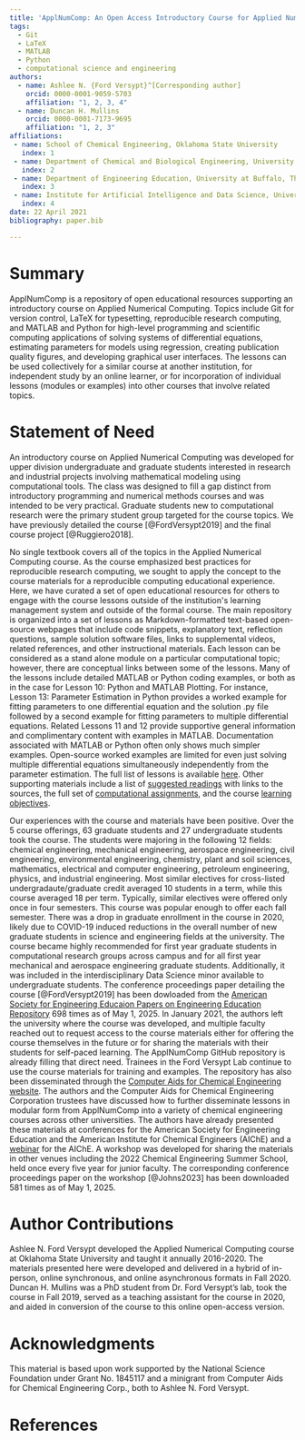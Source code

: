 ```yaml
---
title: 'ApplNumComp: An Open Access Introductory Course for Applied Numerical Computing'
tags:
  - Git
  - LaTeX
  - MATLAB
  - Python
  - computational science and engineering
authors:
  - name: Ashlee N. {Ford Versypt}^[Corresponding author]
    orcid: 0000-0001-9059-5703
    affiliation: "1, 2, 3, 4"
  - name: Duncan H. Mullins
    orcid: 0000-0001-7173-9695
    affiliation: "1, 2, 3"
affiliations:
 - name: School of Chemical Engineering, Oklahoma State University
   index: 1
 - name: Department of Chemical and Biological Engineering, University at Buffalo, The State University of New York
   index: 2
 - name: Department of Engineering Education, University at Buffalo, The State University of New York
   index: 3
 - name: Institute for Artificial Intelligence and Data Science, University at Buffalo, The State University of New York
   index: 4   
date: 22 April 2021
bibliography: paper.bib

---
```


# Summary
ApplNumComp is a repository of open educational resources supporting an introductory course on Applied Numerical Computing. Topics include Git for version control, LaTeX for typesetting, reproducible research computing, and MATLAB and Python for high-level programming and scientific computing applications of solving systems of differential equations, estimating parameters for models using regression, creating publication quality figures, and developing graphical user interfaces. The lessons can be used collectively for a similar course at another institution, for independent study by an online learner, or for incorporation of individual lessons (modules or examples) into other courses that involve related topics. 
 
# Statement of Need
An introductory course on Applied Numerical Computing was developed for upper division undergraduate and graduate students interested in research and industrial projects involving mathematical modeling using computational tools. The class was designed to fill a gap distinct from introductory programming and numerical methods courses and was intended to be very practical. Graduate students new to computational research were the primary student group targeted for the course topics. We have previously detailed the course [@FordVersypt2019] and the final course project [@Ruggiero2018].

No single textbook covers all of the topics in the Applied Numerical Computing course. As the course emphasized best practices for reproducible research computing, we sought to apply the concept to the course materials for a reproducible computing educational experience. Here, we have curated a set of open educational resources for others to engage with the course lessons outside of the institution's learning management system and outside of the formal course. The main repository is organized into a set of lessons as Markdown-formatted text-based open-source webpages that include code snippets, explanatory text, reflection questions, sample solution software files, links to supplemental videos, related references, and other instructional materials. Each lesson can be considered as a stand alone module on a particular computational topic; however, there are conceptual links between some of the lessons. Many of the lessons include detailed MATLAB or Python coding examples, or both as in the case for Lesson 10: Python and MATLAB Plotting. For instance, Lesson 13: Parameter Estimation in Python provides a worked example for fitting parameters to one differential equation and the solution .py file followed by a second example for fitting parameters to multiple differential equations. Related Lessons 11 and 12 provide supportive general information and complimentary content with examples in MATLAB. Documentation associated with MATLAB or Python often only shows much simpler examples. Open-source worked examples are limited for even just solving multiple differential equations simultaneously independently from the parameter estimation. The full list of lessons is available [here](https://github.com/ashleefv/ApplNumComp#lessons). Other supporting materials include a list of [suggested readings](https://github.com/ashleefv/ApplNumComp/blob/master/RecommendedReading.md) with links to the sources, the full set of [computational assignments](https://github.com/ashleefv/ApplNumComp#computational-assignments), and the course [learning objectives](https://github.com/ashleefv/ApplNumComp#course-learning-objectives).

Our experiences with the course and materials have been positive. Over the 5 course offerings, 63 graduate students and 27 undergraduate students took the course. The students were majoring in the following 12 fields: chemical engineering, mechanical engineering, aerospace engineering, civil engineering, environmental engineering, chemistry, plant and soil sciences, mathematics, electrical and computer engineering, petroleum engineering, physics, and industrial engineering. Most similar electives for cross-listed undergradaute/graduate credit averaged 10 students in a term, while this course averaged 18 per term. Typically, similar electives were offered only once in four semesters. This course was popular enough to offer each fall semester. There was a drop in graduate enrollment in the course in 2020, likely due to COVID-19 induced reductions in the overall number of new graduate students in science and engineering fields at the university. The course became highly recommended for first year graduate students in computational research groups across campus and for all first year mechanical and aerospace engineering graduate students. Additionally, it was included in the interdisciplinary Data Science minor available to undergraduate students. The conference proceedings paper detailing the course [@FordVersypt2019] has been dowloaded from the [American Society for Engineering Educaion Papers on Engineering Education Repository](https://peer.asee.org/an-interdisciplinary-elective-course-to-build-computational-skills-for-mathematical-modeling-in-science-and-engineering) 698 times as of May 1, 2025. In January 2021, the authors left the university where the course was developed, and multiple faculty reached out to request access to the course materials either for offering the course themselves in the future or for sharing the materials with their students for self-paced learning. The ApplNumComp GitHub repository is already filling that direct need. Trainees in the Ford Versypt Lab continue to use the course materials for training and examples. The repository has also been disseminated through the [Computer Aids for Chemical Engineering website](https://cache.org/computational-tools-development). The authors and the Computer Aids for Chemical Engineering Corporation trustees have discussed how to further disseminate lessons in modular form from ApplNumComp into a variety of chemical engineering courses across other universities. The authors have already presented these materials at conferences for the American Society for Engineering Education and the American Institute for Chemical Engineers (AIChE) and a [webinar]( https://www.aiche.org/academy/webinars/teaching-computational-skills-chemical-engineers) for the AIChE. A workshop was developed for sharing the materials in other venues including the 2022 Chemical Engineering Summer School, held once every five year for junior faculty. The corresponding conference proceedings paper on the workshop [@Johns2023] has been downloaded 581 times as of May 1, 2025.
 
# Author Contributions
Ashlee N. Ford Versypt developed the Applied Numerical Computing course at Oklahoma State University and taught it annually 2016-2020. The materials presented here were developed and delivered in a hybrid of in-person, online synchronous, and online asynchronous formats in Fall 2020. Duncan H. Mullins was a PhD student from Dr. Ford Versypt’s lab, took the course in Fall 2019, served as a teaching assistant for the course in 2020, and aided in conversion of the course to this online open-access version.

# Acknowledgments
This material is based upon work supported by the National Science Foundation under Grant No. 1845117 and a minigrant from Computer Aids for Chemical Engineering Corp., both to Ashlee N. Ford Versypt.

# References

